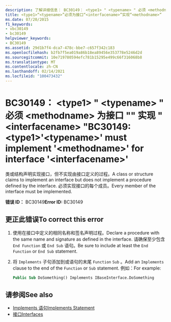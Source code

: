 ```yaml
---
description: 了解详细信息： BC30149： <type1> " <typename> " 必须 <methodname> 为接口 "" 实现 " <interfacename> "
title: <type1>“<typename>”必须为接口“<interfacename>”实现“<methodname>”
ms.date: 07/20/2015
f1_keywords:
- vbc30149
- bc30149
helpviewer_keywords:
- BC30149
ms.assetid: 29d1b7f4-dca7-478c-bbe7-c657f342c183
ms.openlocfilehash: b2fb7f5ea019a86b18ea89456e353778e5246d2d
ms.sourcegitcommit: 10e719780594efc781b15295e499c66f316068b8
ms.translationtype: MT
ms.contentlocale: zh-CN
ms.lasthandoff: 02/14/2021
ms.locfileid: "100473432"
---
```

# <a name="bc30149-type1typename-must-implement-methodname-for-interface-interfacename"></a><span data-ttu-id="c5b74-103">BC30149： \<type1> " \<typename> " 必须 \<methodname> 为接口 "" 实现 " \<interfacename> "</span><span class="sxs-lookup"><span data-stu-id="c5b74-103">BC30149: \<type1>'\<typename>' must implement '\<methodname>' for interface '\<interfacename>'</span></span>

<span data-ttu-id="c5b74-104">类或结构声明实现接口，但不实现由接口定义的过程。</span><span class="sxs-lookup"><span data-stu-id="c5b74-104">A class or structure claims to implement an interface but does not implement a procedure defined by the interface.</span></span> <span data-ttu-id="c5b74-105">必须实现接口的每个成员。</span><span class="sxs-lookup"><span data-stu-id="c5b74-105">Every member of the interface must be implemented.</span></span>

 <span data-ttu-id="c5b74-106">**错误 ID：** BC30149</span><span class="sxs-lookup"><span data-stu-id="c5b74-106">**Error ID:** BC30149</span></span>

## <a name="to-correct-this-error"></a><span data-ttu-id="c5b74-107">更正此错误</span><span class="sxs-lookup"><span data-stu-id="c5b74-107">To correct this error</span></span>

1. <span data-ttu-id="c5b74-108">使用在接口中定义的相同名称和签名声明过程。</span><span class="sxs-lookup"><span data-stu-id="c5b74-108">Declare a procedure with the same name and signature as defined in the interface.</span></span> <span data-ttu-id="c5b74-109">请确保至少包含 `End Function` 或 `End Sub` 语句。</span><span class="sxs-lookup"><span data-stu-id="c5b74-109">Be sure to include at least the `End Function` or `End Sub` statement.</span></span>

2. <span data-ttu-id="c5b74-110">将 `Implements` 子句添加到或语句的末尾 `Function` `Sub` 。</span><span class="sxs-lookup"><span data-stu-id="c5b74-110">Add an `Implements` clause to the end of the `Function` or `Sub` statement.</span></span> <span data-ttu-id="c5b74-111">例如：</span><span class="sxs-lookup"><span data-stu-id="c5b74-111">For example:</span></span>

    ```vb
    Public Sub DoSomething() Implements IBaseInterface.DoSomething
    ```

## <a name="see-also"></a><span data-ttu-id="c5b74-112">请参阅</span><span class="sxs-lookup"><span data-stu-id="c5b74-112">See also</span></span>

- [<span data-ttu-id="c5b74-113">Implements 语句</span><span class="sxs-lookup"><span data-stu-id="c5b74-113">Implements Statement</span></span>](../statements/implements-statement.md)
- [<span data-ttu-id="c5b74-114">接口</span><span class="sxs-lookup"><span data-stu-id="c5b74-114">Interfaces</span></span>](../../programming-guide/language-features/interfaces/index.md)
